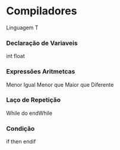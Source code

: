 # Compiladores
Linguagem T

### Declaração de Variaveis
int 
float

### Expressões Aritmetcas
Menor
Igual
Menor que
Maior que
Diferente

### Laço de Repetição
While do
endWhile

### Condição
if then
endif